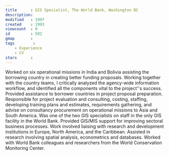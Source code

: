 ```yaml
---
title      : GIS Specialist, The World Bank, Washington DC
description: 
modified   : 1997
created    : 1993
viewcount  : 0
id         : 582
gmap       : 
tags        :
    - Experience
    - CV
stars      : 
---
```


Worked on six operational missions in India and Bolivia assisting the borrowing country in creating better funding proposals. Working together with the country teams, I critically analyzed the agency-wide information workflow, and identified all the components vital to the project''s success.
            Provided assistance to borrower countries in project proposal preparation. Responsible for project evaluation and consulting, costing, staffing, developing training plans and estimates, requirements gathering, and advise on consultancy procurement on operational missions to Asia and South America.
            Was one of the two GIS specialists on staff in the only GIS facility in the World Bank. Provided GIS/MIS support for improving sectoral business processes. Work involved liaising with research and development institutions in Europe, North America, and the Caribbean.
            Assisted in research involving spatial analysis, econometrics and databases. Worked with World Bank colleagues and researchers from the World Conservation Monitoring Center.

